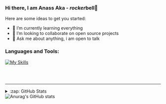 ### Hi there, I am Anass Aka - *rocker*bell👋

Here are some ideas to get you started:

- 🌱 I’m currently learning everything
- 👯 I’m looking to collaborate on open source projects
- 💬 Ask me about anything, i am open to talk 

### Languages and Tools:


[![My Skills](https://skillicons.dev/icons?i=js,html,css,sass,ts,bootstrap,wasm,git,github,githubactions,js,react,electron,vite,vscode,nodejs,yarn,python,php)](https://skillicons.dev)



<br />
<br />

---
<details>
  <summary>:zap: GitHub Stats</summary>


</details>


<div>
  <img src="https://camo.githubusercontent.com/789532235e08fe2b039dd90d23b838d75bc5c5a75b97bb4145d15b50510fd92e/68747470733a2f2f6769746875622d70726f66696c652d74726f7068792e76657263656c2e6170702f3f757365726e616d653d6c6163796d6f72726f77266d617267696e2d773d31322672616e6b3d2d432c2d3f267468656d653d7472616e73706172656e74" alt="Anurag's GitHub stats" data-canonical-src="https://github-profile-trophy.vercel.app/?username=lacymorrow&amp;margin-w=12&amp;rank=-C,-?&amp;theme=transparent" style="max-width: 100%;">
</div>

[twitter]: https://twitter.com/AnassTantane
[linkedin]: https://www.linkedin.com/in/rocker-bell/


